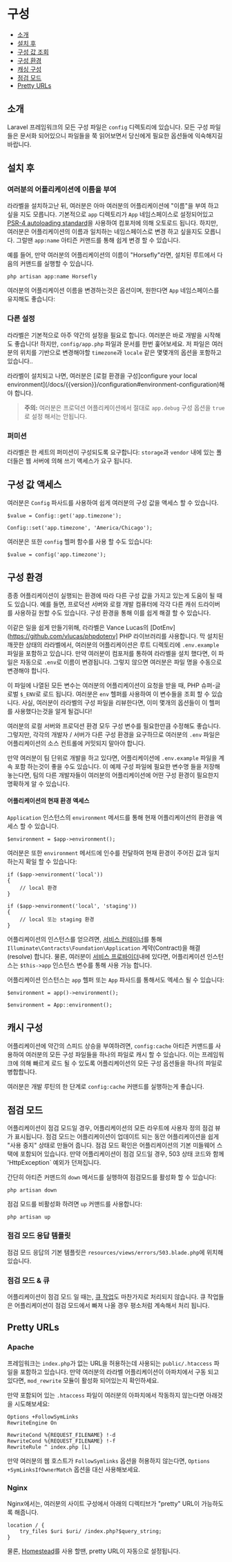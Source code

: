 # 구성

- [소개](#introduction)
- [설치 후](#after-installation)
- [구성 값 조회](#accessing-configuration-values)
- [구성 환경](#environment-configuration)
- [캐싱 구성](#configuration-caching)
- [점검 모드](#maintenance-mode)
- [Pretty URLs](#pretty-urls)

<a name="introduction"></a>
## 소개

Laravel 프레임워크의 모든 구성 파일은 `config` 디렉토리에 있습니다. 모든 구성 파일들은 문서화 되어있으니 파일들을 쭉 읽어보면서 당신에게 필요한 옵션들에 익숙해지길 바랍니다.

<a name="after-installation"></a>
## 설치 후

### 여러분의 어플리케이션에 이름을 부여

라라벨을 설치하고난 뒤, 여러분은 아마 여러분의 어플리케이션에 "이름"을 부여 하고 싶을 지도 모릅니다. 기본적으로 `app` 디렉토리가 `App` 네임스페이스로 설정되어있고 [PSR-4 autoloading standard](http://www.php-fig.org/psr/psr-4/)을 사용하여 컴포저에 의해 오토로드 됩니다. 하지만, 여러분은 어플리케이션의 이름과 일치하는 네임스페이스로 변경 하고 싶을지도 모릅니다. 그럴땐 `app:name` 아티즌 커맨드를 통해 쉽게 변경 할 수 있습니다.

예를 들어, 만약 여러분의 어플리케이션의 이름이 "Horsefly"라면, 설치된 루트에서 다음의 커맨드를 실행할 수 있습니다.

    php artisan app:name Horsefly

여러분의 어플리케이션 이름을 변경하는것은 옵션이며, 원한다면 `App` 네임스페이스를 유지해도 좋습니다:

### 다른 설정

라라벨은 기본적으로 아주 약간의 설정을 필요로 합니다. 여러분은 바로 개발을 시작해도 좋습니다! 하지만, `config/app.php` 파일과 문서를 한번 훑어보세요. 저 파일은 여러분의 위치를 기반으로 변경해야할 `timezone`과 `locale` 같은 몇몇개의 옵션을 포함하고 있습니다..

라라벨이 설치되고 나면, 여러분은 [로컬 환경을 구성]configure your local environment](/docs/{{version}}/configuration#environment-configuration)해야 합니다.

> **주의:** 여러분은 프로덕션 어플리케이션에서 절대로 `app.debug` 구성 옵션을 `true`로 설정 해서는 안됩니다.

<a name="permissions"></a>
### 퍼미션

라라벨은 한 세트의 퍼미션이 구성되도록 요구합니다: `storage`과 `vendor` 내에 있는 폴더들은 웹 서버에 의해 쓰기 액세스가 요구 됩니다.

<a name="accessing-configuration-values"></a>
## 구성 값 액세스

여러분은 `Config` 파사드를 사용하여 쉽게 여러분의 구성 값을 액세스 할 수 있습니다.

    $value = Config::get('app.timezone');

    Config::set('app.timezone', 'America/Chicago');

여러분은 또한 `config` 헬퍼 함수를 사용 할 수도 있습니다:

    $value = config('app.timezone');

<a name="environment-configuration"></a>
## 구성 환경

종종 어플리케이션이 실행되는 환경에 따라 다른 구성 값을 가지고 있는게 도움이 될 때도 있습니다. 예를 들면, 프로덕션 서버와 로컬 개발 컴퓨터에 각각 다른 캐쉬 드라이버를 사용하길 원할 수도 있습니다. 구성 환경을 통해 이를 쉽게 해결 할 수 있습니다.

이같은 일을 쉽게 만들기위해, 라라벨은 Vance Lucas의 [DotEnv](https://github.com/vlucas/phpdotenv] PHP 라이브러리를 사용합니다. 막 설치된 깨끗한 상태의 라라벨에서, 여러분의 어플리케이션은 루트 디렉토리에 `.env.example` 파일을 포함하고 있습니다. 만약 여러분이 컴포저를 통하여 라라벨을 설치 했다면, 이 파일은 자동으로 `.env`로 이름이 변경됩니다. 그렇지 않으면 여러분은 파일 명을 수동으로 변경해야 합니다.

이 파일에 나열된 모든 변수는 여러분의 어플리케이션이 요청을 받을 때, PHP 슈퍼-글로벌 `$_ENV`로 로드 됩니다. 여러분은 `env` 헬퍼를 사용하여 이 변수들을 조회 할 수 있습니다. 사실, 여러분이 라라벨의 구성 파일을 리뷰한다면, 이미 몇개의 옵션들이 이 헬퍼를 사용했다는것을 알게 될겁니다!

여러분의 로컬 서버와 프로덕션 환경 모두 구성 변수를 필요한만큼 수정해도 좋습니다. 그렇지만, 각각의 개발자 / 서버가 다른 구성 환경을 요구하므로 여러분의 `.env` 파일은 어플리케이션의 소스 컨트롤에 커밋되지 말아야 합니다.

만약 여러분이 팀 단위로 개발을 하고 있다면, 어플리케이션에 `.env.example` 파일을 계속 포함 하는것이 좋을 수도 있습니다. 이 예제 구성 파일에 필요한 변수명 들을 저장해 놓는다면, 팀의 다른 개발자들이 여러분의 어플리케이션에 어떤 구성 환경이 필요한지 명확하게 알 수 있습니다.

#### 어플리케이션의 현재 환경 액세스

`Application` 인스턴스의 `environment` 메서드를 통해 현재 어플리케이션의 환경을 엑세스 할 수 있습니다.

    $environment = $app->environment();

여러분은 또한 `environment` 메서드에 인수를 전달하여 현재 환경이 주어진 값과 일치 하는지 확일 할 수 있습니다:

    if ($app->environment('local'))
    {
        // local 환경
    }

    if ($app->environment('local', 'staging'))
    {
        // local 또는 staging 환경
    }

어플리케이션의 인스턴스를 얻으려면, [서비스 컨테이너](/docs/{{version}}/container)를 통해 `Illuminate\Contracts\Foundation\Application` 계약(Contract)을 해결(resolve) 합니다. 물론, 여러분이 [서비스 프로바이더](/docs/{{version}}/providers)내에 있다면, 어플리케이션 인스턴스는 `$this->app` 인스턴스 변수를 통해 사용 가능 합니다.

어플리케이션 인스턴스는 `app` 헬퍼 또는 `App` 파사드를 통해서도 엑세스 될 수 있습니다:

    $environment = app()->environment();

    $environment = App::environment();

<a name="configuration-caching"></a>
## 캐시 구성

어플리케이션에 약간의 스피드 상승을 부여하려면, `config:cache` 아티즌 커맨드를 사용하여 여러분의 모든 구성 파일들을 하나의 파일로 캐시 할 수 있습니다. 이는 프레임워크에 의해 빠르게 로드 될 수 있도록 어플리케이션의 모든 구성 옵션들을 하나의 파일로 병합합니다.

여러분은 개발 루틴의 한 단계로 `config:cache` 커맨드를 실행하는게 좋습니다.

<a name="maintenance-mode"></a>
## 점검 모드

어플리케이션이 점검 모드일 경우, 어플리케이션의 모든 라우트에 사용자 정의 점검 뷰가 표시됩니다. 점검 모드는 어플리케이션이 업데이트 되는 동안 어플리케이션을 쉽게 "사용 중지" 상태로 만들어 줍니다. 점검 모드 확인은 어플리케이션의 기본 미들웨어 스택에 포함되어 있습니다. 만약 어플리케이션이 점검 모드일 경우, 503 상태 코드와 함께 'HttpException` 예외가 던져집니다.

간단히 아티즌 커맨드의 `down` 메서드를 실행하여 점검모드를 활성화 할 수 있습니다:

    php artisan down

점검 모드를 비활성화 하려면 `up` 커맨드를 사용합니다:

    php artisan up

### 점검 모드 응답 템플릿

점검 모드 응답의 기본 템플릿은 `resources/views/errors/503.blade.php`에 위치해 있습니다.

### 점검 모드 & 큐

어플리케이션이 점검 모드 일 때는, [큐 작업](/docs/{{version}}/queues)도 마찬가지로 처리되지 않습니다. 큐 작업들은 어플리케이션이 점검 모드에서 빠져 나올 경우 평소처럼 계속해서 처리 됩니다.

<a name="pretty-urls"></a>
## Pretty URLs

### Apache

프레임워크는 `index.php`가 없는 URL을 허용하는데 사용되는 `public/.htaccess` 파일을 포함하고 있습니다. 만약 여러분의 라라벨 어플리케이션이 아파치에서 구동 되고 있다면, `mod_rewrite` 모듈이 활성화 되어있는지 확인하세요.

만약 포함되어 있는 `.htaccess` 파일이 여러분의 아파치에서 작동하지 않는다면 아래것을 시도해보세요:

    Options +FollowSymLinks
    RewriteEngine On

    RewriteCond %{REQUEST_FILENAME} !-d
    RewriteCond %{REQUEST_FILENAME} !-f
    RewriteRule ^ index.php [L]

만약 여러분의 웹 호스트가 `FollowSymlinks` 옵션을 허용하지 않는다면, `Options +SymLinksIfOwnerMatch` 옵션을 대신 사용해보세요.

### Nginx

Nginx에서는, 여러분의 사이트 구성에서 아래의 디렉티브가 "pretty" URL이 가능하도록 해줍니다.

    location / {
        try_files $uri $uri/ /index.php?$query_string;
    }

물론, [Homestead](/docs/{{version}}/homestead)를 사용 할땐, pretty URL이 자동으로 설정됩니다.
